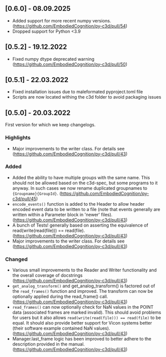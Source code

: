 ## [0.6.0] - 08.09.2025

- Added support for more recent numpy versions. (https://github.com/EmbodiedCognition/py-c3d/pull/54)
- Dropped support for Python <3.9

## [0.5.2] - 19.12.2022

- Fixed numpy dtype deprecated warning (https://github.com/EmbodiedCognition/py-c3d/pull/50)

## [0.5.1] - 22.03.2022

- Fixed installation issues due to maleformated pyproject.toml file
- Scripts are now located withing the c3d folder to avoid packaging issues

## [0.5.0] - 20.03.2022

First version for which we keep changelogs.

### Highlights

- Major improvements to the writer class.
  For details see (https://github.com/EmbodiedCognition/py-c3d/pull/43)

### Added

- Added the ability to have multiple groups with the same name.
  This should not be allowed based on the c3d-spec, but some programs to it anyway.
  In such cases we now rename duplicated groupnames to `{Groupname}{GroupId}`.
  (https://github.com/EmbodiedCognition/py-c3d/pull/45)
- `encode_events()` function is added to the Header to allow header encoded event data to be written to a file
  (note that events generally are written within a Parameter block in 'newer' files).
  (https://github.com/EmbodiedCognition/py-c3d/pull/43)
- A bunch of Tests! generally based on asserting the equivalence of read(write(read(file))) == read(file).
  (https://github.com/EmbodiedCognition/py-c3d/pull/43)
- Major improvements to the writer class.
  For details see (https://github.com/EmbodiedCognition/py-c3d/pull/43)

### Changed

- Various small improvements to the Reader and Writer functionality and the overall coverage of docstrings
  (https://github.com/EmbodiedCognition/py-c3d/pull/43)
- `get_analog_transform()` and get_analog_transform() is factored out of the `read_frames()` function and improved. 
  The transform can now be optionally applied during the read_frame() call.
  (https://github.com/EmbodiedCognition/py-c3d/pull/43)
- `read_frames()` can now optionally check for NaN values in the POINT data (associated frames are marked invalid).
  This should avoid problems for users but it also allows `read(write(read(file))) == read(file)` to be equal.
  It should also provide better support for Vicon systems better (their software example contained NaN values).
  (https://github.com/EmbodiedCognition/py-c3d/pull/43)
- Manager.last_frame logic has been improved to better adhere to the description provided in the manual.
  (https://github.com/EmbodiedCognition/py-c3d/pull/43)

  